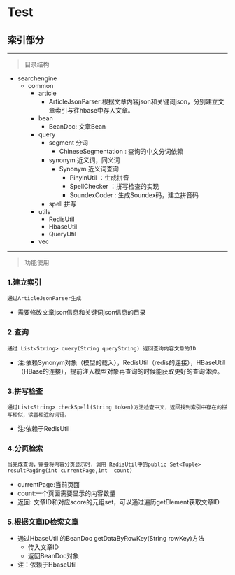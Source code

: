 # Test



## 索引部分
---

> 目录结构

- searchengine
    - common
        - article
            - ArticleJsonParser:根据文章内容json和关键词json，分别建立文章索引与往hbase中存入文章。
        - bean
            - BeanDoc: 文章Bean
        - query
            - segment 分词
                - ChineseSegmentation : 查询的中文分词依赖
            - synonym 近义词，同义词
                - Synonym 近义词查询
                    - PinyinUtil ：生成拼音
                    - SpellChecker ：拼写检查的实现
                    - SoundexCoder : 生成Soundex码，建立拼音码
            - spell 拼写
        - utils
            - RedisUtil
            - HbaseUtil
            - QueryUtil
        - vec

---


> 功能使用

### 1.建立索引

    通过ArticleJsonParser生成

- 需要修改文章json信息和关键词json信息的目录

### 2.查询
    通过 List<String> query(String queryString) 返回查询内容文章的ID

- 注:依赖Synonym对象（模型的载入），RedisUtil（redis的连接），HBaseUtil（HBase的连接），提前注入模型对象再查询的时候能获取更好的查询体验。

### 3.拼写检查

    通过List<String> checkSpell(String token)方法检查中文，返回找到索引中存在的拼写相似，读音相近的词语。
- 注:依赖于RedisUtil

### 4.分页检索

    当完成查询，需要将内容分页显示时，调用 RedisUtil中的public Set<Tuple> resultPaging(int currentPage,int  count)

- currentPage:当前页面
- count:一个页面需要显示的内容数量
- 返回: 文章ID和对应score的元组set，可以通过遍历getElement获取文章ID

### 5.根据文章ID检索文章
- 通过HbaseUtil 的BeanDoc getDataByRowKey(String rowKey)方法
    - 传入文章ID
    - 返回BeanDoc对象
- 注：依赖于HbaseUtil